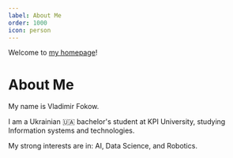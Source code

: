 ```yaml
---
label: About Me
order: 1000
icon: person
---
```


Welcome to [my homepage](https://vladimirfokow.github.io)!

# About Me

My name is Vladimir Fokow.

I am a Ukrainian 🇺🇦 bachelor's student at KPI University, studying Information systems and technologies. 

My strong interests are in: AI, Data Science, and Robotics.

